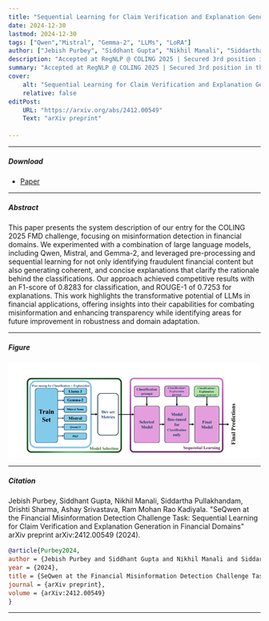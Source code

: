 ```yaml
---
title: "Sequential Learning for Claim Verification and Explanation Generation in Financial Domains" 
date: 2024-12-30
lastmod: 2024-12-30
tags: ["Qwen","Mistral", "Gemma-2", "LLMs", "LoRA"]
author: ["Jebish Purbey", "Siddhant Gupta", "Nikhil Manali", "Siddartha Pullakhandam", "Drishti Sharma", "Ashay Srivastava", "Ram Mohan Rao Kadiyala"]
description: "Accepted at RegNLP @ COLING 2025 | Secured 3rd position in the workshop "
summary: "Accepted at RegNLP @ COLING 2025 | Secured 3rd position in the workshop. Our system for the COLING 2025 FMD challenge focused on detecting financial misinformation using large language models (Qwen, Mistral, Gemma-2) combined with pre-processing and sequential learning. It not only classified fraudulent content with an F1-score of 0.8283 but also generated clear explanations, achieving a ROUGE-1 score of 0.7253. This work demonstrates the potential of LLMs in combating financial misinformation, improving transparency, and highlights areas for future enhancements in robustness and domain adaptation."
cover:
    alt: "Sequential Learning for Claim Verification and Explanation Generation in Financial Domains"
    relative: false
editPost:
    URL: "https://arxiv.org/abs/2412.00549"
    Text: "arXiv preprint"

---
```


---

##### Download

+ [Paper](paper3.pdf)

---

##### Abstract

This paper presents the system description of our entry for the COLING 2025 FMD challenge, focusing on misinformation detection in financial domains. We experimented with a combination of large language models, including Qwen, Mistral, and Gemma-2, and leveraged pre-processing and sequential learning for not only identifying fraudulent financial content but also generating coherent, and concise explanations that clarify the rationale behind the classifications. Our approach achieved competitive results with an F1-score of 0.8283 for classification, and ROUGE-1 of 0.7253 for explanations. This work highlights the transformative potential of LLMs in financial applications, offering insights into their capabilities for combating misinformation and enhancing transparency while identifying areas for future improvement in robustness and domain adaptation.

---

##### Figure 

![Paper](paper3.png)

---

##### Citation

Jebish Purbey, Siddhant Gupta, Nikhil Manali, Siddartha Pullakhandam, Drishti Sharma, Ashay Srivastava, Ram Mohan Rao Kadiyala. "SeQwen at the Financial Misinformation Detection Challenge Task: Sequential Learning for Claim Verification and Explanation Generation in Financial Domains" arXiv preprint arXiv:2412.00549 (2024).

```BibTeX
@article{Purbey2024,
author = {Jebish Purbey and Siddhant Gupta and Nikhil Manali and Siddartha Pullakhandam and Drishti Sharma and Ashay Srivastava and Ram Mohan Rao Kadiyala},
year = {2024},
title = {SeQwen at the Financial Misinformation Detection Challenge Task: Sequential Learning for Claim Verification and Explanation Generation in Financial Domains},
journal = {arXiv preprint},
volume = {arXiv:2412.00549}
}
```

---

